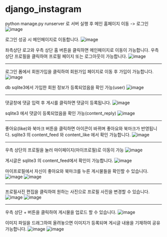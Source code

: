 ﻿# django_instagram

python manage.py runserver 로 서버 실행 후 메인 홈페이지 이동 -> 로그인
![image](https://user-images.githubusercontent.com/99489461/208595884-990c5ce7-3a63-41f6-a552-6a163d4053a9.png)

로그인 성공 시 메인페이지로 이동합니다.
![image](https://user-images.githubusercontent.com/99489461/208596099-64c1d035-de43-4175-aa30-3ceaaa72307b.png)

좌측상단 로고와 우측 상단 홈 버튼을 클릭하면 메인페이지로 이동이 가능합니다.
우측 상단 프로필을 클릭하여 프로필 페이지 또는 로그아웃이 가능합니다.
![image](https://user-images.githubusercontent.com/99489461/208596240-0b146b61-187c-4377-9b4f-3c42310444ea.png)

-------------------------------------------------------------------------------------------------------------------------------

로그인 폼에서 회원가입을 클릭하여 회원가입 페이지로 이동 후 가입이 가능합니다.
![image](https://user-images.githubusercontent.com/99489461/208596529-6c797b50-9f62-4d0f-8116-7ede001629d3.png)

db sqlite3에서 가입한 회원 정보가 등록되었음을 확인 가능(user)
![image](https://user-images.githubusercontent.com/99489461/208596701-dd15b90b-8519-49ec-883b-5d87e686c78a.png)

-------------------------------------------------------------------------------------------------------------------------------

댓글창에 댓글 입력 후 게시를 클릭하면 댓글이 등록됩니다.
![image](https://user-images.githubusercontent.com/99489461/208596884-af80070e-0abf-4a34-95f4-8dd004e8f9e2.png)

sqlite3 에서 댓글이 등록되었음을 확인 가능(content_reply)
![image](https://user-images.githubusercontent.com/99489461/208597054-b09bc1ae-0e28-467f-af35-4d5ca32fcc21.png)

-------------------------------------------------------------------------------------------------------------------------------

좋아요(like)와 북마크 버튼을 클릭하면 아이콘이 바뀌며 좋아요와 북마크가 반영됩니다.
sqlite3 의 content_feed 와 content_like 에서 확인 가능합니다.
![image](https://user-images.githubusercontent.com/99489461/208597307-b79db379-5847-49d4-ae5c-c788eae776f0.png)

-------------------------------------------------------------------------------------------------------------------------------

우측 상단의 프로필을 눌러 마이페이지(마이프로필)로 이동이 가능
![image](https://user-images.githubusercontent.com/99489461/208597700-f65a8bba-6ea0-46b8-b733-8278405a3c0e.png)

게시글은 sqlite3 의 content_feed에서 확인이 가능합니다.
![image](https://user-images.githubusercontent.com/99489461/208597829-3d6dc79a-4d1a-4655-b29c-459b4bdc83cf.png)

마이프로필에서 자신이 좋아요와 북마크를 누른 게시물들을 확인할 수 있습니다.
![image](https://user-images.githubusercontent.com/99489461/208598030-2760c05a-8a2b-422b-a617-5e669b8d15b2.png)
![image](https://user-images.githubusercontent.com/99489461/208598066-8285b955-29d7-46bc-af3e-c4b942510764.png)

-------------------------------------------------------------------------------------------------------------------------------

프로필사진 편집을 클릭하여 원하는 사진으로 프로필 사진을 변경할 수 있습니다.
![image](https://user-images.githubusercontent.com/99489461/208598297-af786ae4-b314-4a4e-8237-9cdda32c97fb.png)
![image](https://user-images.githubusercontent.com/99489461/208598322-4ef6111a-fca8-421e-8dd7-7025818a1ef2.png)

-------------------------------------------------------------------------------------------------------------------------------

우측 상단 + 버튼을 클릭하여 게시물을 업로드 할 수 있습니다.
![image](https://user-images.githubusercontent.com/99489461/208598451-33039dc2-b032-48a4-98b2-4d5c2e54fc88.png)

이미지 파일을 드래그하여 올려놓으면 이미지가 등록되며 게시글 내용을 기재하여 공유 가능합니다.
![image](https://user-images.githubusercontent.com/99489461/208598637-46a5dcac-261b-42eb-acb3-8f827e2be693.png)
![image](https://user-images.githubusercontent.com/99489461/208598778-95f33544-dd6e-457a-b9b8-1c9b2d25850d.png)




